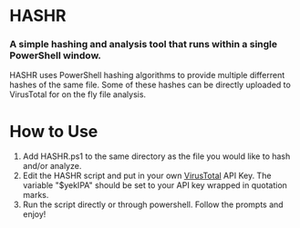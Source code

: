 # HASHR
### A simple hashing and analysis tool that runs within a single PowerShell window.

HASHR uses PowerShell hashing algorithms to provide multiple differrent hashes of the same file. Some of these hashes can be directly uploaded to VirusTotal for on the fly file analysis.

# How to Use
1. Add HASHR.ps1 to the same directory as the file you would like to hash and/or analyze.
2. Edit the HASHR script and put in your own [VirusTotal](https://www.virustotal.com/gui/home) API Key. The variable "$yekIPA" should be set to your API key wrapped in quotation marks.
3. Run the script directly or through powershell. Follow the prompts and enjoy!
